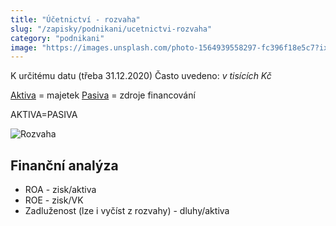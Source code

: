 ```yaml
---
title: "Účetnictví - rozvaha"
slug: "/zapisky/podnikani/ucetnictvi-rozvaha"
category: "podnikani"
image: "https://images.unsplash.com/photo-1564939558297-fc396f18e5c7?ixlib=rb-1.2.1&ixid=MnwxMjA3fDB8MHxwaG90by1wYWdlfHx8fGVufDB8fHx8&auto=format&fit=crop&w=1171&q=80"
---
```


K určitému datu (třeba 31.12.2020)
Často uvedeno: *v tisících Kč*

[Aktiva](Aktiva/Aktiva.md) = majetek
[Pasiva](Pasiva/Pasiva.md) = zdroje financování

AKTIVA=PASIVA

![Rozvaha](../../../@Assets/Podnikání/ucetnictvi/Images/Rozvaha.png)

## Finanční analýza
- ROA - zisk/aktiva
- ROE - zisk/VK
- Zadluženost (lze i vyčíst z rozvahy) - dluhy/aktiva